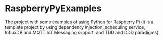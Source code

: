 # RaspberryPyExamples
The project with some examples of using Python for Raspberry Pi 
(it is a template project by using dependency injection, scheduling service, InfluxDB and MQTT IoT Messaging support, and TDD and DDD paradigms)
